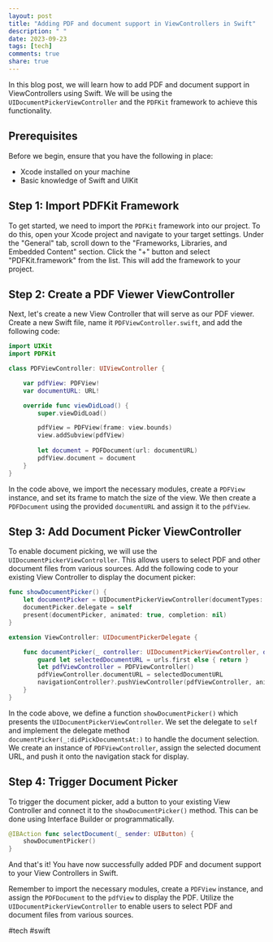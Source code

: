 ```yaml
---
layout: post
title: "Adding PDF and document support in ViewControllers in Swift"
description: " "
date: 2023-09-23
tags: [tech]
comments: true
share: true
---
```


In this blog post, we will learn how to add PDF and document support in ViewControllers using Swift. We will be using the `UIDocumentPickerViewController` and the `PDFKit` framework to achieve this functionality.

## Prerequisites
Before we begin, ensure that you have the following in place:
- Xcode installed on your machine
- Basic knowledge of Swift and UIKit

## Step 1: Import PDFKit Framework
To get started, we need to import the `PDFKit` framework into our project. To do this, open your Xcode project and navigate to your target settings. Under the "General" tab, scroll down to the "Frameworks, Libraries, and Embedded Content" section. Click the "+" button and select "PDFKit.framework" from the list. This will add the framework to your project.

## Step 2: Create a PDF Viewer ViewController
Next, let's create a new View Controller that will serve as our PDF viewer. Create a new Swift file, name it `PDFViewController.swift`, and add the following code:

```swift
import UIKit
import PDFKit

class PDFViewController: UIViewController {

    var pdfView: PDFView!
    var documentURL: URL!

    override func viewDidLoad() {
        super.viewDidLoad()

        pdfView = PDFView(frame: view.bounds)
        view.addSubview(pdfView)
        
        let document = PDFDocument(url: documentURL)
        pdfView.document = document
    }
}
```

In the code above, we import the necessary modules, create a `PDFView` instance, and set its frame to match the size of the view. We then create a `PDFDocument` using the provided `documentURL` and assign it to the `pdfView`.

## Step 3: Add Document Picker ViewController
To enable document picking, we will use the `UIDocumentPickerViewController`. This allows users to select PDF and other document files from various sources. Add the following code to your existing View Controller to display the document picker:

```swift
func showDocumentPicker() {
    let documentPicker = UIDocumentPickerViewController(documentTypes: ["public.content"], in: .import)
    documentPicker.delegate = self
    present(documentPicker, animated: true, completion: nil)
}

extension ViewController: UIDocumentPickerDelegate {

    func documentPicker(_ controller: UIDocumentPickerViewController, didPickDocumentsAt urls: [URL]) {
        guard let selectedDocumentURL = urls.first else { return }
        let pdfViewController = PDFViewController()
        pdfViewController.documentURL = selectedDocumentURL
        navigationController?.pushViewController(pdfViewController, animated: true)
    }
}
```

In the code above, we define a function `showDocumentPicker()` which presents the `UIDocumentPickerViewController`. We set the delegate to `self` and implement the delegate method `documentPicker(_:didPickDocumentsAt:)` to handle the document selection. We create an instance of `PDFViewController`, assign the selected document URL, and push it onto the navigation stack for display.

## Step 4: Trigger Document Picker
To trigger the document picker, add a button to your existing View Controller and connect it to the `showDocumentPicker()` method. This can be done using Interface Builder or programmatically.

```swift
@IBAction func selectDocument(_ sender: UIButton) {
    showDocumentPicker()
}
```

And that's it! You have now successfully added PDF and document support to your View Controllers in Swift.

Remember to import the necessary modules, create a `PDFView` instance, and assign the `PDFDocument` to the `pdfView` to display the PDF. Utilize the `UIDocumentPickerViewController` to enable users to select PDF and document files from various sources.

#tech #swift
